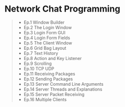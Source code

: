# Network Chat Programming

> - Ep.1 Window Builder
> - Ep.2 The Login Window
> - Ep.3 Login Form GUI
> - Ep.4 Login Form Fields
> - Ep.5 The Client Window
> - Ep.6 Grid Bag Layout
> - Ep.7 Text History
> - Ep.8 Action and Key Listener
> - Ep.9 Scrolling
> - Ep.10 TCP UDP
> - Ep.11 Receiving Packages
> - Ep.12 Sending Packages
> - Ep.13 Server Command Line Arguments
> - Ep.14 Server Threads and Explanations
> - Ep.15 Server Packet Receiving
> - Ep.16 Multiple Clients